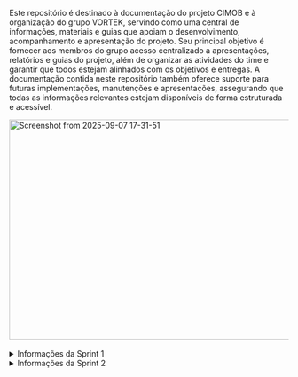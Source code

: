 Este repositório é destinado à documentação do projeto CIMOB e à organização do grupo VORTEK, servindo como uma central de informações, materiais e guias que apoiam o desenvolvimento, acompanhamento e apresentação do projeto. Seu principal objetivo é fornecer aos membros do grupo acesso centralizado a apresentações, relatórios e guias do projeto, além de organizar as atividades do time e garantir que todos estejam alinhados com os objetivos e entregas. A documentação contida neste repositório também oferece suporte para futuras implementações, manutenções e apresentações, assegurando que todas as informações relevantes estejam disponíveis de forma estruturada e acessível.

<img width="875" height="397" alt="Screenshot from 2025-09-07 17-31-51" src="https://github.com/user-attachments/assets/208cf0f1-9ff5-480d-9fbb-05483b83b7e6" />

<br>
<br>

<details>
<summary>Informações da Sprint 1</summary>

### Detalhes da Sprint
- **Descrição**: documentação inicial da sprint.

### Links Úteis
- [Apresentação V1](https://github.com/Vortek-API/DocsRepo/blob/main/SPRT-1.pptx)
- [Protótipo de Telas V1](https://github.com/Vortek-API/DocsRepo/blob/main/CIMOB%20-%20V1.pdf)

### Modelagem V1
<img alt="Modelagem da Sprint 1" src="https://github.com/user-attachments/assets/ca4ab10e-928b-4347-abf5-4a08738d91c6" width="800"/>

</details>

<details>
<summary>Informações da Sprint 2</summary>

### Detalhes da Sprint
- **Descrição**: documentação inicial da sprint.

### Links Úteis
- [Apresentação V2]([https://github.com/Vortek-API/DocsRepo/blob/main/SPRT-1.pptx](https://github.com/Vortek-API/cimob-docs/blob/main/CIMOB%20-%20V2.pptx))
- [Protótipo de Telas V2](https://github.com/Vortek-API/DocsRepo/blob/main/CIMOB%20-%20V1.pdf)

### Modelagem V2
<img alt="Modelagem da Sprint 1" src="https://github.com/user-attachments/assets/ca4ab10e-928b-4347-abf5-4a08738d91c6" width="800"/>

</details>
